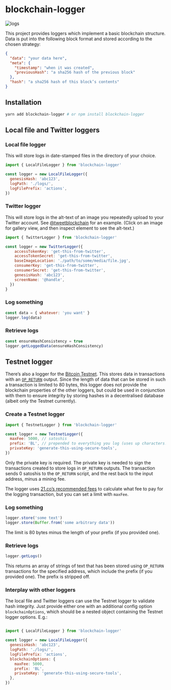 # blockchain-logger

![logs](http://www.publicdomainpictures.net/pictures/140000/velka/firewood-background-1443615932MR7.jpg)

This project provides loggers which implement a basic blockchain structure. Data is put into the following block format and stored according to the chosen strategy:

```json
{
  "data": "your data here",
  "meta": {
    "timestamp": "when it was created",
    "previousHash": "a sha256 hash of the previous block"
  },
  "hash": "a sha256 hash of this block’s contents"
}
```

## Installation

```sh
yarn add blockchain-logger # or npm install blockchain-logger
```

## Local file and Twitter loggers

### Local file logger

This will store logs in date-stamped files in the directory of your choice.

```js
import { LocalFileLogger } from 'blockchain-logger'

const logger = new LocalFileLogger({
  genesisHash: 'abc123',
  logPath: './logs/',
  logFilePrefix: 'actions',
})
```

### Twitter logger

This will store logs in the alt-text of an image you repeatedly upload to your Twitter account. See [@tweetblockchain](https://twitter.com/tweetblockchain) for an example. (Click on an image for gallery view, and then inspect element to see the alt-text.)

```js
import { TwitterLogger } from 'blockchain-logger'

const logger = new TwitterLogger({
    accessTokenKey: 'get-this-from-twitter',
    accessTokenSecret: 'get-this-from-twitter',
    baseImageLocation: './path/to/some/media/file.jpg',
    consumerKey: 'get-this-from-twitter',
    consumerSecret: 'get-this-from-twitter',
    genesisHash: 'abc123',
    screenName: '@handle',
  })
}
```

### Log something

```js
const data = { whatever: 'you want' }
logger.log(data)
```

### Retrieve logs

```js
const ensureHashConsistency = true
logger.getLoggedData(ensureHashConsistency)
```

## Testnet logger

There’s also a logger for the [Bitcoin Testnet](https://en.bitcoin.it/wiki/Testnet). This stores data in transactions with an [`OP_RETURN`](https://en.bitcoin.it/wiki/OP_RETURN) output. Since the length of data that can be stored in such a transaction is limited to 80 bytes, this logger does not provide the blockchain properties of the other loggers, but could be used in conjunction with them to ensure integrity by storing hashes in a decentralised database (albeit only the Testnet currently).

### Create a Testnet logger

```js
import { TestnetLogger } from 'blockchain-logger'

const logger = new TestnetLogger({
  maxFee: 5000, // satoshis
  prefix: 'BL', // prepended to everything you log (uses up characters!)
  privateKey: 'generate-this-using-secure-tools',
})
```

Only the private key is required. The private key is needed to sign the transactions created to store logs in `OP_RETURN` outputs. The transaction sends 0 satoshis to the `OP_RETURN` script, and the rest back to the input address, minus a mining fee.

The logger uses [21.co’s recommended fees](https://bitcoinfees.21.co/) to calculate what fee to pay for the logging transaction, but you can set a limit with `maxFee`.

### Log something

```js
logger.store('some text')
logger.store(Buffer.from('some arbitrary data'))
```

The limit is 80 bytes minus the length of your prefix (if you provided one).

### Retrieve logs

```js
logger.getLogs()
```

This returns an array of strings of text that has been stored using `OP_RETURN` transactions for the specified address, which include the prefix (if you provided one). The prefix is stripped off.

### Interplay with other loggers

The local file and Twitter loggers can use the Testnet logger to validate hash integrity. Just provide either one with an additional config option `blockchainOptions`, which should be a nested object containing the Testnet logger options. E.g.:

```js

import { LocalFileLogger } from 'blockchain-logger'

const logger = new LocalFileLogger({
  genesisHash: 'abc123',
  logPath: './logs/',
  logFilePrefix: 'actions',
  blockchainOptions: {
    maxFee: 5000,
    prefix: 'BL',
    privateKey: 'generate-this-using-secure-tools',
  },
})
```
